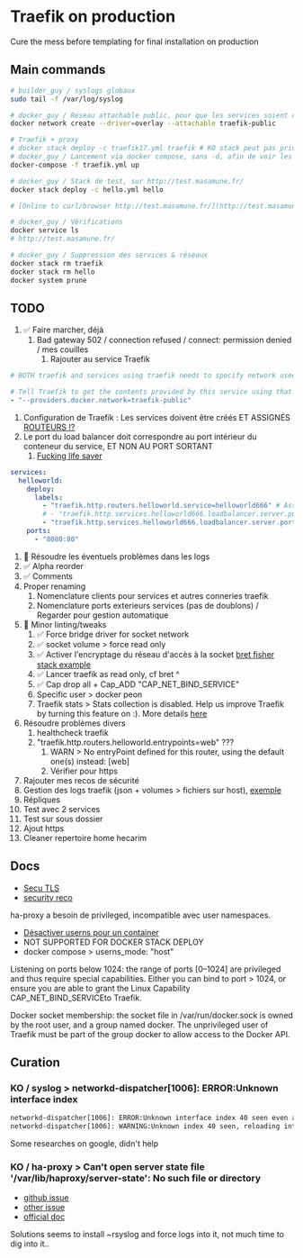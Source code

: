 # Traefik on production

Cure the mess before templating for final installation on production

## Main commands

```bash
# builder_guy / syslogs globaux
sudo tail -f /var/log/syslog

# docker_guy / Réseau attachable public, pour que les services soient connectés à traefik/internet
docker network create --driver=overlay --attachable traefik-public

# Traefik + proxy
# docker stack deploy -c traefik17.yml traefik # KO stack peut pas privileged
# docker_guy / Lancement via docker compose, sans -d, afin de voir les logs (forcés en json-file)
docker-compose -f traefik.yml up

# docker_guy / Stack de test, sur http://test.masamune.fr/
docker stack deploy -c hello.yml hello

# [Online to curl/browser http://test.masamune.fr/](http://test.masamune.fr/)

# docker_guy / Vérifications
docker service ls
# http://test.masamune.fr/

# docker_guy / Suppression des services & réseaux
docker stack rm traefik
docker stack rm hello
docker system prune
```

## TODO

1. ✅ Faire marcher, déjà
   1. Bad gateway 502 / connection refused / connect: permission denied / mes couilles
      1. Rajouter au service Traefik

```yaml
# BOTH traefik and services using traefik needs to specify network used as label

# Tell Traefik to get the contents provided by this service using that shared network.
- "--providers.docker.network=traefik-public"
```

   1. Configuration de Traefik : Les services doivent être créés ET ASSIGNÉS [ROUTEURS !?](https://community.containo.us/t/traefik-v2-0-does-not-work-for-me-with-any-other-port-other-than-80/1380/2)
   2. Le port du load balancer doit correspondre au port intérieur du conteneur du service, ET NON AU PORT SORTANT
      1. [Fucking life saver](https://stackoverflow.com/a/49418168/12026487)

```yaml
services:
  helloworld:
    deploy:
      labels:
        - "traefik.http.routers.helloworld.service=helloworld666" # Assignation du service déclaré
        # - "traefik.http.services.helloworld666.loadbalancer.server.port=8080" # NO
        - "traefik.http.services.helloworld666.loadbalancer.server.port=80"
    ports:
      - "8080:80"
```

1. 🌱 Résoudre les éventuels problèmes dans les logs
2. ✅ Alpha reorder
3. ✅ Comments
4. Proper renaming
   1. Nomenclature clients pour services et autres conneries traefik
   2. Nomenclature ports exterieurs services (pas de doublons) / Regarder pour gestion automatique
5. 🚀 Minor linting/tweaks
   1. ✅ Force bridge driver for socket network
   2. ✅ socket volume > force read only
   3. ✅ Activer l'encryptage du réseau d'accès à la socket [bret fisher stack example](https://github.com/BretFisher/dogvscat/blob/master/stack-proxy-global.yml)
   4. ✅ Lancer traefik as read only, cf bret ^
   5. ✅ Cap drop all + Cap_ADD "CAP_NET_BIND_SERVICE"
   6. Specific user > docker peon
   7. Traefik stats > Stats collection is disabled. Help us improve Traefik by turning this feature on :). More details [here](https://docs.traefik.io/contributing/data-collection/)
6. Résoudre problèmes divers
   1. healthcheck traefik
   2. "traefik.http.routers.helloworld.entrypoints=web" ???
      1. WARN > No entryPoint defined for this router, using the default one(s) instead: [web]
      2. Vérifier pour https
7. Rajouter mes recos de sécurité
8. Gestion des logs traefik (json + volumes > fichiers sur host), [exemple](https://community.containo.us/t/502-bad-gateway-solved/2947)
9. Répliques
10. Test avec 2 services
11. Test sur sous dossier
12. Ajout https
13. Cleaner repertoire home hecarim

## Docs

- [Secu TLS](https://medium.com/@zepouet/how-to-run-tr%C3%A6fik-as-non-privileged-user-4a824bc5cc0)
- [security reco](https://containo.us/blog/traefik-and-docker-a-discussion-with-docker-captain-bret-fisher-7f0b9a54ff88/)

ha-proxy a besoin de privileged, incompatible avec user namespaces.

- [Désactiver userns pour un container](https://docs.docker.com/engine/security/userns-remap/#disable-namespace-remapping-for-a-container)
- NOT SUPPORTED FOR DOCKER STACK DEPLOY
- docker compose > userns_mode: "host"

Listening on ports below 1024: the range of ports [0–1024] are privileged and thus require special capabilities. Either you can bind to port > 1024, or ensure you are able to grant the Linux Capability CAP_NET_BIND_SERVICEto Traefik.

Docker socket membership: the socket file in /var/run/docker.sock is owned by the root user, and a group named docker. The unprivileged user of Traefik must be part of the group docker to allow access to the Docker API.

## Curation

### KO / syslog > networkd-dispatcher[1006]: ERROR:Unknown interface index

```bash
networkd-dispatcher[1006]: ERROR:Unknown interface index 40 seen even after reload
networkd-dispatcher[1006]: WARNING:Unknown index 40 seen, reloading interface list
```

Some researches on google, didn't help

### KO / ha-proxy > Can't open server state file '/var/lib/haproxy/server-state': No such file or directory

- [github issue](https://github.com/Tecnativa/docker-socket-proxy/issues/4)
- [other issue](https://github.com/mesosphere/marathon-lb/issues/214)
- [official doc](https://www.haproxy.com/fr/blog/introduction-to-haproxy-logging/)

Solutions seems to install ~rsyslog and force logs into it, not much time to dig into it..